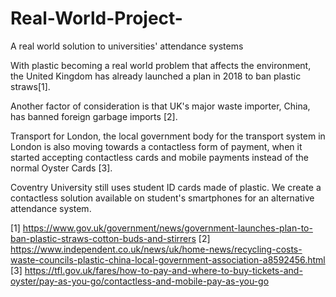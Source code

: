 # Real-World-Project-
A real world solution to universities' attendance systems

With plastic becoming a real world problem that affects the environment, the United Kingdom
has already launched a plan in 2018 to ban plastic straws[1].

Another factor of consideration is that UK's major waste importer, China, has banned foreign
garbage imports [2]. 

Transport for London, the local government body for the transport system in London is also moving
towards a contactless form of payment, when it started accepting contactless cards and mobile
payments instead of the normal Oyster Cards [3]. 

Coventry University still uses student ID cards made of plastic. We create a contactless solution
available on student's smartphones for an alternative attendance system. 





[1]
https://www.gov.uk/government/news/government-launches-plan-to-ban-plastic-straws-cotton-buds-and-stirrers
[2]
https://www.independent.co.uk/news/uk/home-news/recycling-costs-waste-councils-plastic-china-local-government-association-a8592456.html
[3]
https://tfl.gov.uk/fares/how-to-pay-and-where-to-buy-tickets-and-oyster/pay-as-you-go/contactless-and-mobile-pay-as-you-go
